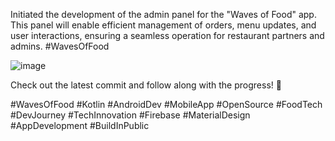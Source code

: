 Initiated the development of the admin panel for the "Waves of Food" app. This panel will enable efficient management of orders, menu updates, and user interactions, ensuring a seamless operation for restaurant partners and admins.  #WavesOfFood


![image](https://github.com/user-attachments/assets/197c0b58-0b3e-4605-88ab-bbffa23ca1cb)


Check out the latest commit and follow along with the progress! 🌟

#WavesOfFood #Kotlin #AndroidDev #MobileApp #OpenSource #FoodTech #DevJourney #TechInnovation #Firebase #MaterialDesign #AppDevelopment #BuildInPublic
